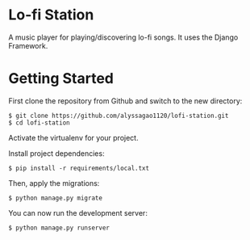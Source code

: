 # Lo-fi Station
A music player for playing/discovering lo-fi songs. It uses the Django Framework.


# Getting Started

First clone the repository from Github and switch to the new directory:

    $ git clone https://github.com/alyssagao1120/lofi-station.git
    $ cd lofi-station

Activate the virtualenv for your project.

Install project dependencies:

    $ pip install -r requirements/local.txt


Then, apply the migrations:

    $ python manage.py migrate


You can now run the development server:

    $ python manage.py runserver